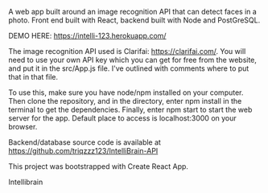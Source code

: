 A web app built around an image recognition API that can detect faces in a photo. Front end built with React, backend built with Node and PostGreSQL.

DEMO HERE: https://intelli-123.herokuapp.com/

The image recognition API used is Clarifai: https://clarifai.com/. You will need to use your own API key which you can get for free from the website, and put it in the src/App.js file. I've outlined with comments where to put that in that file.

To use this, make sure you have node/npm installed on your computer. Then clone the repository, and in the directory, enter npm install in the terminal to get the dependencies. Finally, enter npm start to start the web server for the app. Default place to access is localhost:3000 on your browser.

Backend/database source code is available at https://github.com/triqzzz123/IntelliBrain-API

This project was bootstrapped with Create React App.




Intellibrain
